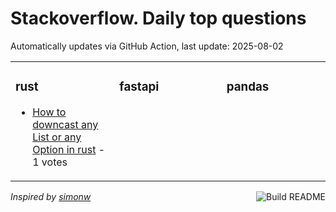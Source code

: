 # Stackoverflow. Daily top questions 

Automatically updates via GitHub Action, last update: <!-- date starts -->2025-08-02<!-- date ends -->


<table><tr><td valign="top" width="33%">

### rust
<!-- rust starts -->
* [How to downcast any List or any Option in rust](https://stackoverflow.com/questions/79723390/how-to-downcast-any-list-or-any-option-in-rust) - 1 votes
<!-- rust ends -->
</td><td valign="top" width="34%">


### fastapi
<!-- fastapi starts -->

<!-- fastapi ends -->
</td><td valign="top" width="34%">


### pandas
<!-- pandas starts -->

<!-- pandas ends -->
</td></tr></table>

<a href="https://github.com/hp0404/hp0404/actions"><img src="https://github.com/hp0404/hp0404/workflows/Build%20README/badge.svg" align="right" alt="Build README"></a> <p>*Inspired by  [simonw](https://github.com/simonw/simonw)*</p>
